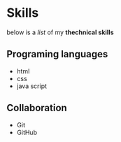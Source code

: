 # Skills

below is a _list_ of my **thechnical skills**

## Programing languages
  - html
  - css
  - java script
  
## Collaboration
  - Git
  - GitHub
